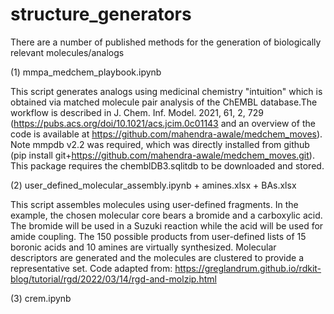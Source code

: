 # structure_generators

There are a number of published methods for the generation of biologically relevant molecules/analogs

(1) mmpa_medchem_playbook.ipynb

This script generates analogs using medicinal chemistry "intuition" which is obtained via matched molecule pair analysis of the ChEMBL database.The workflow is described in J. Chem. Inf. Model. 2021, 61, 2, 729 (https://pubs.acs.org/doi/10.1021/acs.jcim.0c01143 and an overview of the code is available at https://github.com/mahendra-awale/medchem_moves). Note mmpdb v2.2 was required, which was directly installed from github (pip install git+https://github.com/mahendra-awale/medchem_moves.git). This package requires the chemblDB3.sqlitdb to be downloaded and stored.

(2) user_defined_molecular_assembly.ipynb + amines.xlsx + BAs.xlsx

This script assembles molecules using user-defined fragments. In the example, the chosen molecular core bears a bromide and a carboxylic acid. The bromide will be used in a Suzuki reaction while the acid will be used for amide coupling. The 150 possible products from user-defined lists of 15 boronic acids and 10 amines are virtually synthesized. Molecular descriptors are generated and the molecules are clustered to provide a representative set. Code adapted from: https://greglandrum.github.io/rdkit-blog/tutorial/rgd/2022/03/14/rgd-and-molzip.html

(3) crem.ipynb

